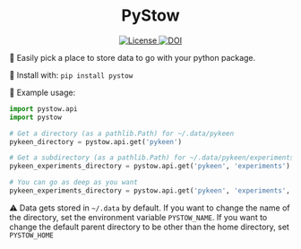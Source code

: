 <h1 align="center">
  PyStow
</h1>

<p align="center">
  <a href='https://opensource.org/licenses/MIT'>
    <img src='https://img.shields.io/badge/License-MIT-blue.svg' alt='License'/>
  </a>

  <a href="https://zenodo.org/badge/latestdoi/318194121">
    <img src="https://zenodo.org/badge/318194121.svg" alt="DOI">
  </a>
</p>

👜 Easily pick a place to store data to go with your python package.

🚀 Install with: `pip install pystow`

💪 Example usage:

```python
import pystow.api
import pystow

# Get a directory (as a pathlib.Path) for ~/.data/pykeen
pykeen_directory = pystow.api.get('pykeen')

# Get a subdirectory (as a pathlib.Path) for ~/.data/pykeen/experiments
pykeen_experiments_directory = pystow.api.get('pykeen', 'experiments')

# You can go as deep as you want
pykeen_experiments_directory = pystow.api.get('pykeen', 'experiments', 'a', 'b', 'c')
```

⚠️ Data gets stored in `~/.data` by default. If you want to change the name of the directory, set the environment
variable `PYSTOW_NAME`. If you want to change the default parent directory to be other than the home directory,
set `PYSTOW_HOME`
